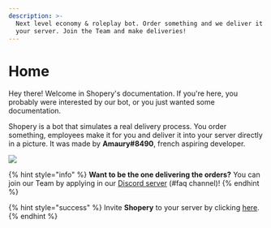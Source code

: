 ```yaml
---
description: >-
  Next level economy & roleplay bot. Order something and we deliver it right to
  your server. Join the Team and make deliveries!
---
```


# Home

Hey there! Welcome in Shopery's documentation. If you're here, you probably were interested by our bot, or you just wanted some documentation.

Shopery is a bot that simulates a real delivery process. You order something, employees make it for you and deliver it into your server directly in a picture. It was made by **Amaury\#8490**, french aspiring developer.

![](https://top.gg/api/widget/787854966882697216.svg)

{% hint style="info" %}
**Want to be the one delivering the orders?** You can join our Team by applying in our [Discord server](https://amaury.xyz/discord) \(\#faq channel\)!
{% endhint %}

{% hint style="success" %}
Invite **Shopery** to your server by clicking [here](https://amaury.xyz/invite).
{% endhint %}

